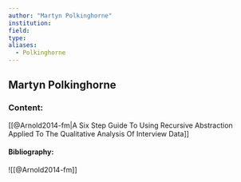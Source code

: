 ```yaml
---
author: "Martyn Polkinghorne"
institution:
field:
type:
aliases:
  - Polkinghorne
---
```


## Martyn Polkinghorne

### Content:
[[@Arnold2014-fm|A Six Step Guide To Using Recursive Abstraction Applied To The Qualitative Analysis Of Interview Data]]

#### Bibliography:

![[@Arnold2014-fm]]
